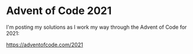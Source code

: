 # Advent of Code 2021

I'm posting my solutions as I work my way through the Advent of Code for 2021:

https://adventofcode.com/2021
